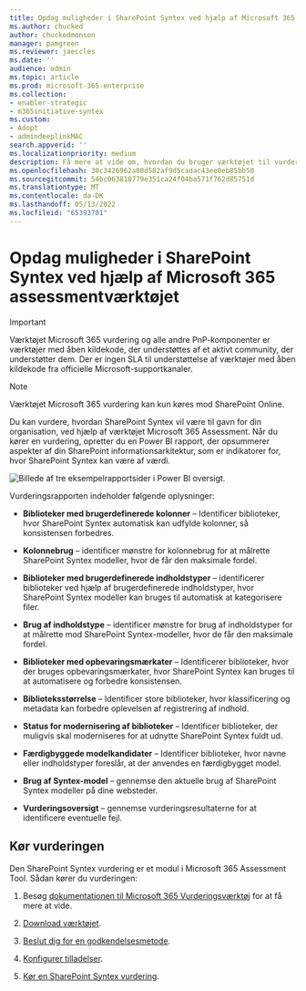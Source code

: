 ```yaml
---
title: Opdag muligheder i SharePoint Syntex ved hjælp af Microsoft 365 assessmentværktøjet
ms.author: chucked
author: chuckedmonson
manager: pamgreen
ms.reviewer: jaeccles
ms.date: ''
audience: admin
ms.topic: article
ms.prod: microsoft-365-enterprise
ms.collection:
- enabler-strategic
- m365initiative-syntex
ms.custom:
- Adopt
- admindeeplinkMAC
search.appverid: ''
ms.localizationpriority: medium
description: Få mere at vide om, hvordan du bruger værktøjet til vurdering af implementering til at se, hvordan din organisation kan drage fordel af SharePoint Syntex.
ms.openlocfilehash: 30c3426962a88d582af9d5cadac43ee0eb85bb50
ms.sourcegitcommit: 54bc063818779e351ca24f04ba571f762d85751d
ms.translationtype: MT
ms.contentlocale: da-DK
ms.lasthandoff: 05/13/2022
ms.locfileid: "65393701"
---
```

# <a name="discover-opportunities-in-sharepoint-syntex-by-using-the-microsoft-365-assessment-tool"></a>Opdag muligheder i SharePoint Syntex ved hjælp af Microsoft 365 assessmentværktøjet

> [!IMPORTANT]
> Værktøjet Microsoft 365 vurdering og alle andre PnP-komponenter er værktøjer med åben kildekode, der understøttes af et aktivt community, der understøtter dem. Der er ingen SLA til understøttelse af værktøjer med åben kildekode fra officielle Microsoft-supportkanaler. 

> [!NOTE]
> Værktøjet Microsoft 365 vurdering kan kun køres mod SharePoint Online. 

Du kan vurdere, hvordan SharePoint Syntex vil være til gavn for din organisation, ved hjælp af værktøjet Microsoft 365 Assessment. Når du kører en vurdering, opretter du en Power BI rapport, der opsummerer aspekter af din SharePoint informationsarkitektur, som er indikatorer for, hvor SharePoint Syntex kan være af værdi.

![Billede af tre eksempelrapportsider i Power BI oversigt.](../media/content-understanding/assessment-tool-reports.png)

Vurderingsrapporten indeholder følgende oplysninger: 

- **Biblioteker med brugerdefinerede kolonner** – Identificer biblioteker, hvor SharePoint Syntex automatisk kan udfylde kolonner, så konsistensen forbedres. 

- **Kolonnebrug** – identificer mønstre for kolonnebrug for at målrette SharePoint Syntex modeller, hvor de får den maksimale fordel. 

- **Biblioteker med brugerdefinerede indholdstyper** – identificerer biblioteker ved hjælp af brugerdefinerede indholdstyper, hvor SharePoint Syntex modeller kan bruges til automatisk at kategorisere filer. 

- **Brug af indholdstype** – identificer mønstre for brug af indholdstyper for at målrette mod SharePoint Syntex-modeller, hvor de får den maksimale fordel. 

- **Biblioteker med opbevaringsmærkater** – Identificerer biblioteker, hvor der bruges opbevaringsmærkater, hvor SharePoint Syntex kan bruges til at automatisere og forbedre konsistensen. 

- **Biblioteksstørrelse** – Identificer store biblioteker, hvor klassificering og metadata kan forbedre oplevelsen af registrering af indhold. 

- **Status for modernisering af biblioteker** – Identificer biblioteker, der muligvis skal moderniseres for at udnytte SharePoint Syntex fuldt ud. 

- **Færdigbyggede modelkandidater** – Identificer biblioteker, hvor navne eller indholdstyper foreslår, at der anvendes en færdigbygget model. 

- **Brug af Syntex-model** – gennemse den aktuelle brug af SharePoint Syntex modeller på dine websteder. 

- **Vurderingsoversigt** – gennemse vurderingsresultaterne for at identificere eventuelle fejl. 

## <a name="run-the-assessment"></a>Kør vurderingen

Den SharePoint Syntex vurdering er et modul i Microsoft 365 Assessment Tool. Sådan kører du vurderingen: 

1. Besøg [dokumentationen til Microsoft 365 Vurderingsværktøj](https://pnp.github.io/pnpassessment/index.html) for at få mere at vide.

2. [Download værktøjet](https://pnp.github.io/pnpassessment/using-the-assessment-tool/download.html). 

3. [Beslut dig for en godkendelsesmetode](https://pnp.github.io/pnpassessment/using-the-assessment-tool/setupauth.html).

4. [Konfigurer tilladelser](https://pnp.github.io/pnpassessment/sharepoint-syntex/requirements.html). 

5. [Kør en SharePoint Syntex vurdering](https://pnp.github.io/pnpassessment/sharepoint-syntex/assess.html). 


